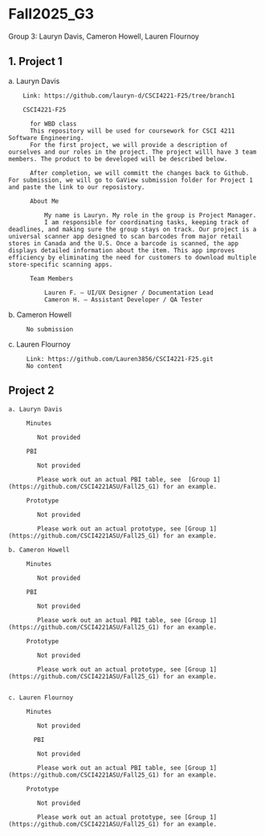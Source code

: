 # Fall2025_G3
Group 3: Lauryn Davis, Cameron Howell, Lauren Flournoy

## 1. Project 1

   a. Lauryn Davis

        Link: https://github.com/lauryn-d/CSCI4221-F25/tree/branch1
        
        CSCI4221-F25

          for WBD class
          This repository will be used for coursework for CSCI 4211 Software Engineering.
          For the first project, we will provide a description of ourselves and our roles in the project. The project willl have 3 team members. The product to be developed will be described below.

          After completion, we will committ the changes back to Github. For submission, we will go to GaView submission folder for Project 1 and paste the link to our reposistory.
      
          About Me
          
              My name is Lauryn. My role in the group is Project Manager.
              I am responsible for coordinating tasks, keeping track of deadlines, and making sure the group stays on track. Our project is a universal scanner app designed to scan barcodes from major retail stores in Canada and the U.S. Once a barcode is scanned, the app displays detailed information about the item. This app improves efficiency by eliminating the need for customers to download multiple store-specific scanning apps.

          Team Members

              Lauren F. – UI/UX Designer / Documentation Lead
              Cameron H. – Assistant Developer / QA Tester

   b. Cameron Howell

         No submission

   c. Lauren Flournoy

         Link: https://github.com/Lauren3856/CSCI4221-F25.git
         No content

## Project 2

    

    a. Lauryn Davis

         Minutes

            Not provided
            
         PBI

            Not provided

            Please work out an actual PBI table, see  [Group 1](https://github.com/CSCI4221ASU/Fall25_G1) for an example.

         Prototype

            Not provided

            Please work out an actual prototype, see [Group 1](https://github.com/CSCI4221ASU/Fall25_G1) for an example.

    b. Cameron Howell

         Minutes

            Not provided

         PBI

            Not provided

            Please work out an actual PBI table, see [Group 1](https://github.com/CSCI4221ASU/Fall25_G1) for an example.

         Prototype

            Not provided

            Please work out an actual prototype, see [Group 1](https://github.com/CSCI4221ASU/Fall25_G1) for an example.


    c. Lauren Flournoy

         Minutes

            Not provided

           PBI

            Not provided

            Please work out an actual PBI table, see [Group 1](https://github.com/CSCI4221ASU/Fall25_G1) for an example.

         Prototype

            Not provided

            Please work out an actual prototype, see [Group 1](https://github.com/CSCI4221ASU/Fall25_G1) for an example.

